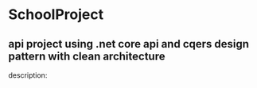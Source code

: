 # SchoolProject
## api project using .net core api and cqers design pattern with clean architecture
description:
